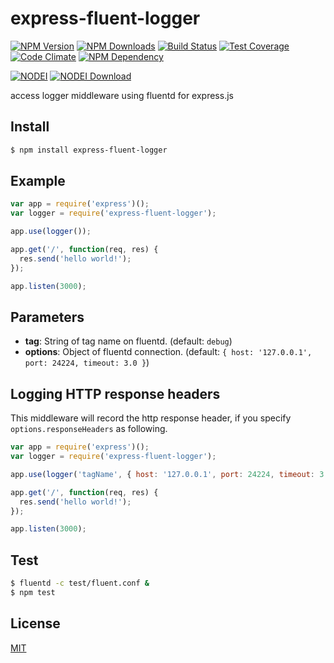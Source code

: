 # express-fluent-logger

[![NPM Version][npm-image]][npm-url]
[![NPM Downloads][downloads-image]][downloads-url]
[![Build Status][travis-image]][travis-url]
[![Test Coverage][coveralls-image]][coveralls-url]
[![Code Climate][codeclimate-image]][codeclimate-url]
[![NPM Dependency][david-image]][david-url]

[![NODEI][nodei-image]][nodei-url]
[![NODEI Download][nodei-dl-image]][nodei-url]

access logger middleware using fluentd for express.js

## Install
```sh
$ npm install express-fluent-logger
```

## Example
```js
var app = require('express')();
var logger = require('express-fluent-logger');

app.use(logger());

app.get('/', function(req, res) {
  res.send('hello world!');
});

app.listen(3000);
```

## Parameters
 - **tag**: String of tag name on fluentd. (default: `debug`)
 - **options**: Object of fluentd connection. (default: `{ host: '127.0.0.1', port: 24224, timeout: 3.0 }`)

## Logging HTTP response headers
This middleware will record the http response header, if you specify `options.responseHeaders` as following.
```js
var app = require('express')();
var logger = require('express-fluent-logger');

app.use(logger('tagName', { host: '127.0.0.1', port: 24224, timeout: 3.0, responseHeaders: ['x-userid'] }));

app.get('/', function(req, res) {
  res.send('hello world!');
});

app.listen(3000);

```

## Test
```sh
$ fluentd -c test/fluent.conf &
$ npm test
```

## License

[MIT](http://stoshiya.mit-license.org/2014)

[npm-image]: https://img.shields.io/npm/v/express-fluent-logger.svg?style=flat
[npm-url]: https://npmjs.org/package/express-fluent-logger
[downloads-image]: https://img.shields.io/npm/dm/express-fluent-logger.svg?style=flat
[downloads-url]: https://npmjs.org/package/express-fluent-logger
[travis-image]: https://img.shields.io/travis/stoshiya/express-fluent-logger.svg?style=flat
[travis-url]: https://travis-ci.org/stoshiya/express-fluent-logger
[coveralls-image]: https://img.shields.io/coveralls/stoshiya/express-fluent-logger.svg?style=flat
[coveralls-url]: https://coveralls.io/r/stoshiya/express-fluent-logger?branch=master
[codeclimate-image]: https://img.shields.io/codeclimate/github/stoshiya/express-fluent-logger.svg?style=flat
[codeclimate-url]: https://codeclimate.com/github/stoshiya/express-fluent-logger
[david-image]: https://img.shields.io/david/stoshiya/express-fluent-logger.svg?style=flat
[david-url]: https://david-dm.org/stoshiya/express-fluent-logger
[nodei-image]: https://nodei.co/npm/express-fluent-logger.png?downloads=true&downloadRank=true&stars=true
[nodei-dl-image]: https://nodei.co/npm-dl/express-fluent-logger.png?months=9&height=3
[nodei-url]: https://nodei.co/npm/express-fluent-logger/
